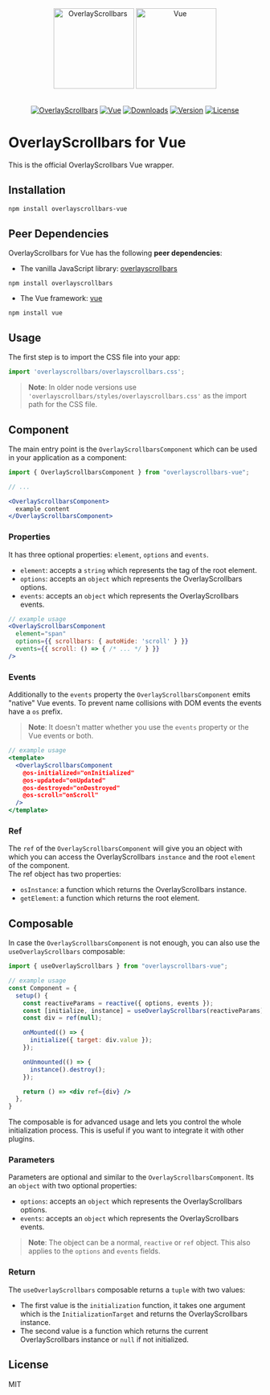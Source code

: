 <div align="center">
  <a href="https://kingsora.github.io/OverlayScrollbars"><img src="https://raw.githubusercontent.com/KingSora/OverlayScrollbars/master/logo/logo.png" width="160" height="160" alt="OverlayScrollbars"></a>
  <a href="https://vuejs.org"><img src="https://raw.githubusercontent.com/KingSora/OverlayScrollbars/master/packages/overlayscrollbars-vue/logo.svg" width="160" height="160" alt="Vue"></a>
</div>
<br />
<div align="center">

  [![OverlayScrollbars](https://img.shields.io/badge/OverlayScrollbars-%5E2.0.0-338EFF?style=flat-square)](https://github.com/KingSora/OverlayScrollbars)
  [![Vue](https://img.shields.io/badge/Vue-%5E3.2.25-41B883?style=flat-square&logo=vue.js)](https://github.com/vuejs/vue)
  [![Downloads](https://img.shields.io/npm/dt/overlayscrollbars-vue.svg?style=flat-square)](https://www.npmjs.com/package/overlayscrollbars-vue)
  [![Version](https://img.shields.io/npm/v/overlayscrollbars-vue.svg?style=flat-square)](https://www.npmjs.com/package/overlayscrollbars-vue)
  [![License](https://img.shields.io/github/license/kingsora/overlayscrollbars.svg?style=flat-square)](#)

</div>

# OverlayScrollbars for Vue

This is the official OverlayScrollbars Vue wrapper.

## Installation

```sh
npm install overlayscrollbars-vue
```

## Peer Dependencies

OverlayScrollbars for Vue has the following **peer dependencies**:

- The vanilla JavaScript library: [overlayscrollbars](https://www.npmjs.com/package/overlayscrollbars)

```
npm install overlayscrollbars
```

- The Vue framework: [vue](https://www.npmjs.com/package/vue)

```
npm install vue
```

## Usage

The first step is to import the CSS file into your app:
```ts
import 'overlayscrollbars/overlayscrollbars.css';
```

> __Note__: In older node versions use `'overlayscrollbars/styles/overlayscrollbars.css'` as the import path for the CSS file.

## Component

The main entry point is the `OverlayScrollbarsComponent` which can be used in your application as a component:

```jsx
import { OverlayScrollbarsComponent } from "overlayscrollbars-vue";

// ...

<OverlayScrollbarsComponent>
  example content
</OverlayScrollbarsComponent>
```

### Properties

It has three optional properties: `element`, `options` and `events`.

- `element`: accepts a `string` which represents the tag of the root element.
- `options`: accepts an `object` which represents the OverlayScrollbars options.
- `events`: accepts an `object` which represents the OverlayScrollbars events.

```jsx
// example usage
<OverlayScrollbarsComponent
  element="span"
  options={{ scrollbars: { autoHide: 'scroll' } }}
  events={{ scroll: () => { /* ... */ } }}
/>
```

### Events

Additionally to the `events` property the `OverlayScrollbarsComponent` emits "native" Vue events. To prevent name collisions with DOM events the events have a `os` prefix. 

> __Note__: It doesn't matter whether you use the `events` property or the Vue events or both.

```jsx
// example usage
<template>
  <OverlayScrollbarsComponent
    @os-initialized="onInitialized"
    @os-updated="onUpdated"
    @os-destroyed="onDestroyed"
    @os-scroll="onScroll"
  />
</template>
```

### Ref

The `ref` of the `OverlayScrollbarsComponent` will give you an object with which you can access the OverlayScrollbars `instance` and the root `element` of the component.  
The ref object has two properties:

- `osInstance`: a function which returns the OverlayScrollbars instance.
- `getElement`: a function which returns the root element.

## Composable

In case the `OverlayScrollbarsComponent` is not enough, you can also use the `useOverlayScrollbars` composable:

```jsx
import { useOverlayScrollbars } from "overlayscrollbars-vue";

// example usage
const Component = {
  setup() {
    const reactiveParams = reactive({ options, events });
    const [initialize, instance] = useOverlayScrollbars(reactiveParams);
    const div = ref(null);

    onMounted(() => {
      initialize({ target: div.value });
    });

    onUnmounted(() => {
      instance().destroy();
    });

    return () => <div ref={div} />
  },
}
```

The composable is for advanced usage and lets you control the whole initialization process. This is useful if you want to integrate it with other plugins.

### Parameters

Parameters are optional and similar to the `OverlayScrollbarsComponent`.
Its an `object` with two optional properties:

- `options`: accepts an `object` which represents the OverlayScrollbars options.
- `events`: accepts an `object` which represents the OverlayScrollbars events.

> __Note__: The object can be a normal, `reactive` or `ref` object. This also applies to the `options` and `events` fields.

### Return

The `useOverlayScrollbars` composable returns a `tuple` with two values:

- The first value is the `initialization` function, it takes one argument which is the `InitializationTarget` and returns the OverlayScrollbars instance.
- The second value is a function which returns the current OverlayScrollbars instance or `null` if not initialized.

## License

MIT
